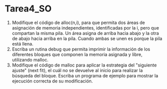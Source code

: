 # Tarea4_SO
1. Modifique el código de alloc(n,i), para que permita dos áreas de asignación de memoria independientes, identificadas por la i, pero que compartan la misma pila. Un área asigna de arriba hacia abajo y la otra de abajo hacia arriba en la pila. Cuando ambas se unen es porque la pila está llena.
2. Escriba un rutina debug que permita imprimir la información de los diferentes bloques que componen la memoria asignada y libre, utilizando malloc.
3. Modifique el código de malloc para aplicar la estrategia del "siguiente ajuste" (next fit), el cuál no se devuelve al inicio para realizar la búsqueda del bloque. Escriba un programa de ejemplo para mostrar la ejecución correcta de su modificación.